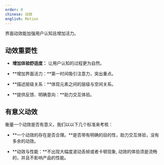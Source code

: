 ```yaml
---
order: 0
chinese: 动效
english: Motion
---
```


界面动效能加强用户认知且增加活力。

## 动效重要性

- **增加体验舒适度：** 让用户认知的过程更为自然。

- **增加界面活力：**第一时间吸引注意力，突出重点。

- **描述层级关系：**体现元素之间的层级与空间关系。

- **提供反馈、明确意向：**助力交互体验。

## 有意义动效

衡量一个动效是否有意义，我们以以下几个标准来考核：

- **一个动效的存在是否合理。**是否带有明确的目的性，助力交互体验，没有多余的动效。

- **动效与性能：**不出现大幅度波动丢帧或者卡顿现象, 动效的体验须是流畅的，并且不影响产品的性能。
